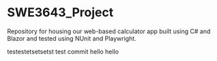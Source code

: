 # SWE3643_Project
Repository for housing our web-based calculator app built using C# and Blazor and tested using NUnit and Playwright.

testestetsetsetst test commit hello hello